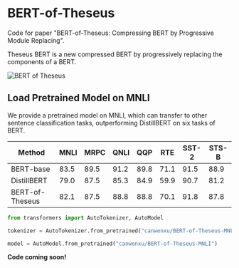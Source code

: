 # BERT-of-Theseus
Code for paper "BERT-of-Theseus: Compressing BERT by Progressive Module Replacing".

Theseus BERT is a new compressed BERT by progressively replacing the components of a BERT.

![BERT of Theseus](https://github.com/JetRunner/BERT-of-Theseus/blob/master/bert-of-theseus.png?raw=true)

## Load Pretrained Model on MNLI

We provide a pretrained model on MNLI, which can transfer to other sentence classification tasks, outperforming DistillBERT on six tasks of BERT.

| Method          | MNLI | MRPC | QNLI | QQP  | RTE  | SST-2 | STS-B |
|-----------------|------|------|------|------|------|-------|-------|
| BERT-base       | 83.5 | 89.5 | 91.2 | 89.8 | 71.1 | 91.5  | 88.9  |
| DistillBERT     | 79.0 | 87.5 | 85.3 | 84.9 | 59.9 | 90.7  | 81.2  |
| BERT-of-Theseus | 82.1 | 87.5 | 88.8 | 88.8 | 70.1 | 91.8  | 87.8  |

```python
from transformers import AutoTokenizer, AutoModel

tokenizer = AutoTokenizer.from_pretrained("canwenxu/BERT-of-Theseus-MNLI")

model = AutoModel.from_pretrained("canwenxu/BERT-of-Theseus-MNLI")

```

**Code coming soon!**
